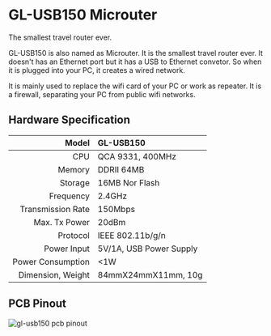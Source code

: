 # GL-USB150 Microuter

The smallest travel router ever.

GL-USB150 is also named as Microuter. It is the smallest travel router ever. It doesn't has an Ethernet port but it has a USB to Ethernet convetor. So when it is plugged into your PC, it creates a wired network.

It is mainly used to replace the wifi card of your PC or work as repeater. It is a firewall, separating your PC from public wifi networks.



## Hardware Specification

|             Model | GL-USB150               |
| ----------------: | :---------------------- |
|               CPU | QCA 9331, 400MHz        |
|            Memory | DDRII 64MB              |
|           Storage | 16MB Nor Flash          |
|         Frequency | 2.4GHz                  |
| Transmission Rate | 150Mbps                 |
|     Max. Tx Power | 20dBm                   |
|          Protocol | IEEE 802.11b/g/n        |
|       Power Input | 5V/1A, USB Power Supply |
| Power Consumption | <1W                     |
| Dimension, Weight | 84mmX24mmX11mm, 10g     |



## PCB Pinout

![gl-usb150 pcb pinout](https://static.gl-inet.com/docs/en/2.x/hardware/usb150/src/GL-USB150-PINOUT-1.jpg)

   







